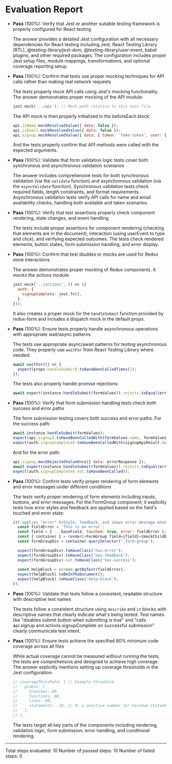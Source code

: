 # Evaluation Report

- **Pass** (100%): Verify that Jest or another suitable testing framework is properly configured for React testing

    The answer provides a detailed Jest configuration with all necessary dependencies for React testing including Jest, React Testing Library (RTL), @testing-library/jest-dom, @testing-library/user-event, babel plugins, and other required packages. The configuration includes proper Jest setup files, module mappings, transformations, and optional coverage reporting setup.

- **Pass** (100%): Confirm that tests use proper mocking techniques for API calls rather than making real network requests

    The tests properly mock API calls using Jest's mocking functionality. The answer demonstrates proper mocking of the API module:
    ```javascript
    jest.mock('../api'); // Mock path relative to this test file
    ```
    The API mock is then properly initialized in the beforeEach block:
    ```javascript
    api.isName.mockResolvedValue({ data: false });
    api.isEmail.mockResolvedValue({ data: false });
    api.signup.mockResolvedValue({ data: { token: 'fake-token', user: { id: 1, name: 'Test User' } } });
    ```
    And the tests properly confirm that API methods were called with the expected arguments.

- **Pass** (100%): Validate that form validation logic tests cover both synchronous and asynchronous validation scenarios

    The answer includes comprehensive tests for both synchronous validation (via the `validate` function) and asynchronous validation (via the `asyncValidate` function). Synchronous validation tests check required fields, length constraints, and format requirements. Asynchronous validation tests verify API calls for name and email availability checks, handling both available and taken scenarios.

- **Pass** (100%): Verify that test assertions properly check component rendering, state changes, and event handling

    The tests include proper assertions for component rendering (checking that elements are in the document), interaction (using userEvent to type and click), and verifying expected outcomes. The tests check rendered elements, button states, form submission handling, and error display.

- **Pass** (100%): Confirm that test doubles or mocks are used for Redux store interactions

    The answer demonstrates proper mocking of Redux components. It mocks the actions module:
    ```javascript
    jest.mock('../actions', () => ({
      auth: {
        signupComplete: jest.fn(),
      },
    }));
    ```
    It also creates a proper mock for the `handleSubmit` function provided by redux-form and includes a dispatch mock in the default props.

- **Pass** (100%): Ensure tests properly handle asynchronous operations with appropriate wait/async patterns

    The tests use appropriate async/await patterns for testing asynchronous code. They properly use `waitFor` from React Testing Library where needed:
    ```javascript
    await waitFor(() => {
      expect(props.handleSubmit).toHaveBeenCalledTimes(1);
    });
    ```
    The tests also properly handle promise rejections:
    ```javascript
    await expect(instance.handleSubmit(formValues)).rejects.toEqual(errorResponse);
    ```

- **Pass** (100%): Verify that form submission handling tests check both success and error paths

    The form submission testing covers both success and error paths. For the success path:
    ```javascript
    await instance.handleSubmit(formValues);
    expect(api.signup).toHaveBeenCalledWith(formValues.name, formValues.email, formValues.password);
    expect(auth.signupComplete).toHaveBeenCalledWith(signupApiResult.data);
    ```
    And for the error path:
    ```javascript
    api.signup.mockRejectedValueOnce({ data: errorResponse });
    await expect(instance.handleSubmit(formValues)).rejects.toEqual(errorResponse);
    expect(auth.signupComplete).not.toHaveBeenCalled();
    ```

- **Pass** (100%): Confirm tests verify proper rendering of form elements and error messages under different conditions

    The tests verify proper rendering of form elements including inputs, buttons, and error messages. For the FormGroup component, it explicitly tests how error styles and feedback are applied based on the field's touched and error state:
    ```javascript
    it('applies "error" bsStyle, feedback, and shows error message when field is touched and has an error', () => {
      const fieldError = 'This is an error';
      const field = { ...baseField, touched: true, error: fieldError };
      const { container } = render(<FormGroup field={field}>{mockChildElement}</FormGroup>);
      const formGroupDiv = container.querySelector('.form-group');

      expect(formGroupDiv).toHaveClass('has-error');
      expect(formGroupDiv).toHaveClass('has-feedback');
      expect(formGroupDiv).not.toHaveClass('has-success');
      
      const helpBlock = screen.getByText(fieldError);
      expect(helpBlock).toBeInTheDocument();
      expect(helpBlock).toHaveClass('help-block');
    });
    ```

- **Pass** (100%): Validate that tests follow a consistent, readable structure with descriptive test names

    The tests follow a consistent structure using `describe` and `it` blocks with descriptive names that clearly indicate what's being tested. Test names like "disables submit button when submitting is true" and "calls api.signup and actions.signupComplete on successful submission" clearly communicate test intent.

- **Pass** (100%): Ensure tests achieve the specified 80% minimum code coverage across all files

    While actual coverage cannot be measured without running the tests, the tests are comprehensive and designed to achieve high coverage. The answer explicitly mentions setting up coverage thresholds in the Jest configuration:
    ```javascript
    // coverageThreshold: { // Example threshold
    //   global: {
    //     branches: 80,
    //     functions: 80,
    //     lines: 80,
    //     statements: -10, // Or a positive number for minimum statements
    //   },
    // },
    ```
    The tests target all key parts of the components including rendering, validation logic, form submission, error handling, and conditional rendering.

---

Total steps evaluated: 10
Number of passed steps: 10
Number of failed steps: 0